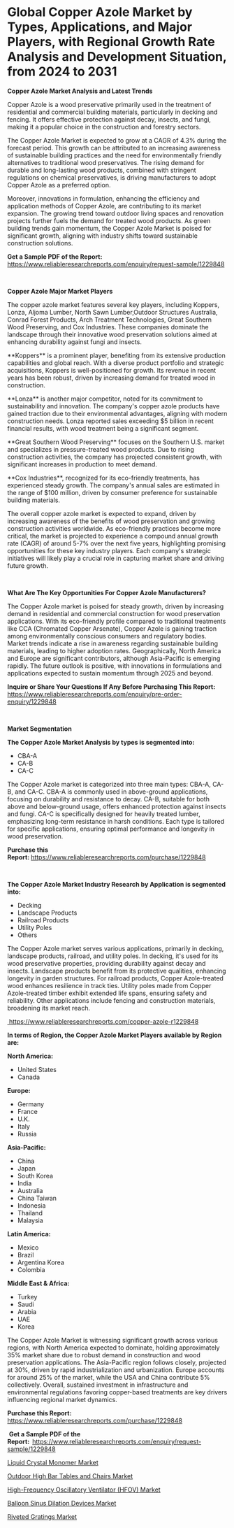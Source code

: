 <p><h1>Global Copper Azole Market by Types, Applications, and Major Players, with Regional Growth Rate Analysis and Development Situation, from 2024 to 2031</h1></p><p><strong>Copper Azole Market Analysis and Latest Trends</strong></p>
<p><p>Copper Azole is a wood preservative primarily used in the treatment of residential and commercial building materials, particularly in decking and fencing. It offers effective protection against decay, insects, and fungi, making it a popular choice in the construction and forestry sectors.</p><p>The Copper Azole Market is expected to grow at a CAGR of 4.3% during the forecast period. This growth can be attributed to an increasing awareness of sustainable building practices and the need for environmentally friendly alternatives to traditional wood preservatives. The rising demand for durable and long-lasting wood products, combined with stringent regulations on chemical preservatives, is driving manufacturers to adopt Copper Azole as a preferred option.</p><p>Moreover, innovations in formulation, enhancing the efficiency and application methods of Copper Azole, are contributing to its market expansion. The growing trend toward outdoor living spaces and renovation projects further fuels the demand for treated wood products. As green building trends gain momentum, the Copper Azole Market is poised for significant growth, aligning with industry shifts toward sustainable construction solutions.</p></p>
<p><strong>Get a Sample PDF of the Report:&nbsp;</strong> <a href="https://www.reliableresearchreports.com/enquiry/request-sample/1229848?utm_campaign=8&utm_medium=2&utm_source=Github&utm_content=ia&utm_term=10112024&utm_id=copper-azole">https://www.reliableresearchreports.com/enquiry/request-sample/1229848</a></p>
<p>&nbsp;</p>
<p><strong>Copper Azole Major Market Players</strong></p>
<p><p>The copper azole market features several key players, including Koppers, Lonza, Aljoma Lumber, North Sawn Lumber,Outdoor Structures Australia, Conrad Forest Products, Arch Treatment Technologies, Great Southern Wood Preserving, and Cox Industries. These companies dominate the landscape through their innovative wood preservation solutions aimed at enhancing durability against fungi and insects.</p><p>**Koppers** is a prominent player, benefiting from its extensive production capabilities and global reach. With a diverse product portfolio and strategic acquisitions, Koppers is well-positioned for growth. Its revenue in recent years has been robust, driven by increasing demand for treated wood in construction.</p><p>**Lonza** is another major competitor, noted for its commitment to sustainability and innovation. The company's copper azole products have gained traction due to their environmental advantages, aligning with modern construction needs. Lonza reported sales exceeding $5 billion in recent financial results, with wood treatment being a significant segment.</p><p>**Great Southern Wood Preserving** focuses on the Southern U.S. market and specializes in pressure-treated wood products. Due to rising construction activities, the company has projected consistent growth, with significant increases in production to meet demand.</p><p>**Cox Industries**, recognized for its eco-friendly treatments, has experienced steady growth. The company's annual sales are estimated in the range of $100 million, driven by consumer preference for sustainable building materials.</p><p>The overall copper azole market is expected to expand, driven by increasing awareness of the benefits of wood preservation and growing construction activities worldwide. As eco-friendly practices become more critical, the market is projected to experience a compound annual growth rate (CAGR) of around 5-7% over the next five years, highlighting promising opportunities for these key industry players. Each company's strategic initiatives will likely play a crucial role in capturing market share and driving future growth.</p></p>
<p>&nbsp;</p>
<p><strong>What Are The Key Opportunities For Copper Azole Manufacturers?</strong></p>
<p><p>The Copper Azole market is poised for steady growth, driven by increasing demand in residential and commercial construction for wood preservation applications. With its eco-friendly profile compared to traditional treatments like CCA (Chromated Copper Arsenate), Copper Azole is gaining traction among environmentally conscious consumers and regulatory bodies. Market trends indicate a rise in awareness regarding sustainable building materials, leading to higher adoption rates. Geographically, North America and Europe are significant contributors, although Asia-Pacific is emerging rapidly. The future outlook is positive, with innovations in formulations and applications expected to sustain momentum through 2025 and beyond.</p></p>
<p><strong>Inquire or Share Your Questions If Any Before Purchasing This Report:</strong> <a href="https://www.reliableresearchreports.com/enquiry/pre-order-enquiry/1229848?utm_campaign=8&utm_medium=2&utm_source=Github&utm_content=ia&utm_term=10112024&utm_id=copper-azole">https://www.reliableresearchreports.com/enquiry/pre-order-enquiry/1229848</a></p>
<p>&nbsp;</p>
<p><strong>Market Segmentation</strong></p>
<p><strong>The Copper Azole Market Analysis by types is segmented into:</strong></p>
<p><ul><li>CBA-A</li><li>CA-B</li><li>CA-C</li></ul></p>
<p><p>The Copper Azole market is categorized into three main types: CBA-A, CA-B, and CA-C. CBA-A is commonly used in above-ground applications, focusing on durability and resistance to decay. CA-B, suitable for both above and below-ground usage, offers enhanced protection against insects and fungi. CA-C is specifically designed for heavily treated lumber, emphasizing long-term resistance in harsh conditions. Each type is tailored for specific applications, ensuring optimal performance and longevity in wood preservation.</p></p>
<p><strong>Purchase this Report:&nbsp;</strong><a href="https://www.reliableresearchreports.com/purchase/1229848?utm_campaign=8&utm_medium=2&utm_source=Github&utm_content=ia&utm_term=10112024&utm_id=copper-azole">https://www.reliableresearchreports.com/purchase/1229848</a></p>
<p>&nbsp;</p>
<p><strong>The Copper Azole Market Industry Research by Application is segmented into:</strong></p>
<p><ul><li>Decking</li><li>Landscape Products</li><li>Railroad Products</li><li>Utility Poles</li><li>Others</li></ul></p>
<p><p>The Copper Azole market serves various applications, primarily in decking, landscape products, railroad, and utility poles. In decking, it's used for its wood preservative properties, providing durability against decay and insects. Landscape products benefit from its protective qualities, enhancing longevity in garden structures. For railroad products, Copper Azole-treated wood enhances resilience in track ties. Utility poles made from Copper Azole-treated timber exhibit extended life spans, ensuring safety and reliability. Other applications include fencing and construction materials, broadening its market reach.</p></p>
<p><a href="https://www.reliableresearchreports.com/copper-azole-r1229848?utm_campaign=8&utm_medium=2&utm_source=Github&utm_content=ia&utm_term=10112024&utm_id=copper-azole">&nbsp;https://www.reliableresearchreports.com/copper-azole-r1229848</a></p>
<p><strong>In terms of Region, the Copper Azole Market Players available by Region are:</strong></p>
<p>
    <p> <strong> North America: </strong>
        <ul>
            <li>United States</li>
            <li>Canada</li>
        </ul>
        </p> 
    <p> <strong> Europe: </strong>
        <ul>
            <li>Germany</li>
            <li>France</li>
            <li>U.K.</li>
            <li>Italy</li>
            <li>Russia</li>
        </ul>
        </p> 
    <p> <strong> Asia-Pacific: </strong>
        <ul>
            <li>China</li>
            <li>Japan</li>
            <li>South Korea</li>
            <li>India</li>
            <li>Australia</li>
            <li>China Taiwan</li>
            <li>Indonesia</li>
            <li>Thailand</li>
            <li>Malaysia</li>
        </ul>
        </p> 
    <p> <strong> Latin America: </strong>
        <ul>
            <li>Mexico</li>
            <li>Brazil</li>
            <li>Argentina Korea</li>
            <li>Colombia</li>
        </ul>
        </p> 
    <p> <strong> Middle East & Africa: </strong>
        <ul>
            <li>Turkey</li>
            <li>Saudi</li>
            <li>Arabia</li>
            <li>UAE</li>
            <li>Korea</li>
        </ul>
    </p>
    </p>
<p><p>The Copper Azole Market is witnessing significant growth across various regions, with North America expected to dominate, holding approximately 35% market share due to robust demand in construction and wood preservation applications. The Asia-Pacific region follows closely, projected at 30%, driven by rapid industrialization and urbanization. Europe accounts for around 25% of the market, while the USA and China contribute 5% collectively. Overall, sustained investment in infrastructure and environmental regulations favoring copper-based treatments are key drivers influencing regional market dynamics.</p></p>
<p><strong>Purchase this Report: </strong><a href="https://www.reliableresearchreports.com/purchase/1229848?utm_campaign=8&utm_medium=2&utm_source=Github&utm_content=ia&utm_term=10112024&utm_id=copper-azole">https://www.reliableresearchreports.com/purchase/1229848</a></p>
<p>&nbsp;<strong>Get a Sample PDF of the Report:&nbsp;&nbsp;</strong><a href="https://www.reliableresearchreports.com/enquiry/request-sample/1229848?utm_campaign=8&utm_medium=2&utm_source=Github&utm_content=ia&utm_term=10112024&utm_id=copper-azole">https://www.reliableresearchreports.com/enquiry/request-sample/1229848</a></p>
<p><strong></strong></p>
<p><p><a href="https://github.com/stumpefzclearez/Market-Research-Report-List-1/blob/main/liquid-crystal-monomer-market.md?utm_campaign=8&utm_medium=2&utm_source=Github&utm_content=ia&utm_term=10112024&utm_id=copper-azole">Liquid Crystal Monomer Market</a></p><p><a href="https://www.linkedin.com/pulse/in-depth-analysis-global-outdoor-high-bar-tables-chairs-market-18ehe?utm_campaign=8&utm_medium=2&utm_source=Github&utm_content=ia&utm_term=10112024&utm_id=copper-azole">Outdoor High Bar Tables and Chairs Market</a></p><p><a href="https://issuu.com/reportprime-2/docs/high-frequency-oscillatory-ventilat_e17197a2aa9d98?utm_campaign=8&utm_medium=2&utm_source=Github&utm_content=ia&utm_term=10112024&utm_id=copper-azole">High-Frequency Oscillatory Ventilator (HFOV) Market</a></p><p><a href="https://issuu.com/reportprime-2/docs/balloon-sinus-dilation-devices-mark_525bb6920b0103?utm_campaign=8&utm_medium=2&utm_source=Github&utm_content=ia&utm_term=10112024&utm_id=copper-azole">Balloon Sinus Dilation Devices Market</a></p><p><a href="https://www.linkedin.com/pulse/riveted-gratings-market-research-report-2024-2031-skyresearch-gpywe?utm_campaign=8&utm_medium=2&utm_source=Github&utm_content=ia&utm_term=10112024&utm_id=copper-azole">Riveted Gratings Market</a></p></p>